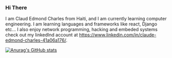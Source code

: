 ### Hi There 

I am Claud Edmond Charles from Haiti, and I am currently learning computer engineering. I am learning languages and frameworks like react, Django etc... I also enjoy network programming, hacking and embeded systems check out my linkedInd account at https://www.linkedin.com/in/claude-edmond-charles-41a06a176/. 

[![Anurag's GitHub stats](https://github-readme-stats.vercel.app/api?username=EdmondCharles1)](https://github.com/anuraghazra/github-readme-stats)
